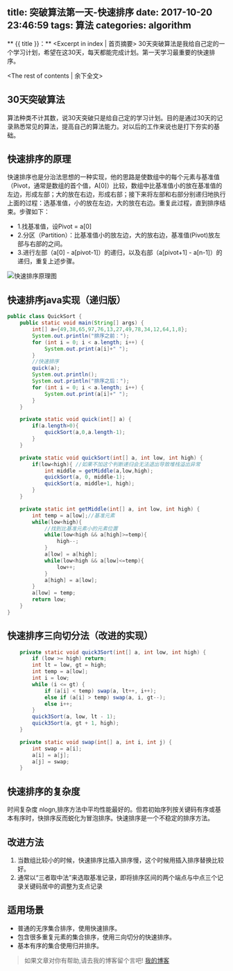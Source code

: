 title: 突破算法第一天-快速排序
date: 2017-10-20 23:46:59
tags: 算法
categories: algorithm
---
** {{ title }}：** <Excerpt in index | 首页摘要>
30天突破算法是我给自己定的一个学习计划，希望在这30天，每天都能完成计划。第一天学习最重要的快速排序。
<!-- more -->
<The rest of contents | 余下全文>

## 30天突破算法
算法种类不计其数，说30天突破只是给自己定的学习计划。目的是通过30天的记录熟悉常见的算法，提高自己的算法能力。对以后的工作来说也是打下夯实的基础。

## 快速排序的原理
快速排序也是分治法思想的一种实现，他的思路是使数组中的每个元素与基准值（Pivot，通常是数组的首个值，A[0]）比较，数组中比基准值小的放在基准值的左边，形成左部；大的放在右边，形成右部；接下来将左部和右部分别递归地执行上面的过程：选基准值，小的放在左边，大的放在右边。重复此过程，直到排序结束。步骤如下：
* 1.找基准值，设Pivot = a[0] 
* 2.分区（Partition）：比基准值小的放左边，大的放右边，基准值(Pivot)放左部与右部的之间。
* 3.进行左部（a[0] - a[pivot-1]）的递归，以及右部（a[pivot+1] - a[n-1]）的递归，重复上述步骤。

![快速排序原理图](http://o7kalf5h3.bkt.clouddn.com/quicksort.jpg)

## 快速排序java实现（递归版）
```java
public class QuickSort {
    public static void main(String[] args) {
        int[] a={49,38,65,97,76,13,27,49,78,34,12,64,1,8};
        System.out.println("排序之前：");
        for (int i = 0; i < a.length; i++) {
            System.out.print(a[i]+" ");
        }
        //快速排序
        quick(a);
        System.out.println();
        System.out.println("排序之后：");
        for (int i = 0; i < a.length; i++) {
            System.out.print(a[i]+" ");
        }
    }

    private static void quick(int[] a) {
        if(a.length>0){
            quickSort(a,0,a.length-1);
        }
    }

    private static void quickSort(int[] a, int low, int high) {
        if(low<high){ //如果不加这个判断递归会无法退出导致堆栈溢出异常
            int middle = getMiddle(a,low,high);
            quickSort(a, 0, middle-1);
            quickSort(a, middle+1, high);
        }
    }

    private static int getMiddle(int[] a, int low, int high) {
        int temp = a[low];//基准元素
        while(low<high){
            //找到比基准元素小的元素位置
            while(low<high && a[high]>=temp){
                high--;
            }
            a[low] = a[high]; 
            while(low<high && a[low]<=temp){
                low++;
            }
            a[high] = a[low];
        }
        a[low] = temp;
        return low;
    }
}
```

## 快速排序三向切分法（改进的实现）
```java
    private static void quick3Sort(int[] a, int low, int high) {
        if (low >= high) return;
        int lt = low, gt = high;
        int temp = a[low];
        int i = low;
        while (i <= gt) {
            if (a[i] < temp) swap(a, lt++, i++);
            else if (a[i] > temp) swap(a, i, gt--);
            else i++;
        }
        quick3Sort(a, low, lt - 1);
        quick3Sort(a, gt + 1, high);
    }

    private static void swap(int[] a, int i, int j) {
        int swap = a[i];
        a[i] = a[j];
        a[j] = swap;
    }
```

## 快速排序的复杂度
时间复杂度 nlogn,排序方法中平均性能最好的。但若初始序列按关键码有序或基本有序时，快排序反而蜕化为冒泡排序。快速排序是一个不稳定的排序方法。

## 改进方法
1. 当数组比较小的时候，快速排序比插入排序慢，这个时候用插入排序替换比较好。
2. 通常以“三者取中法”来选取基准记录，即将排序区间的两个端点与中点三个记录关键码居中的调整为支点记录

## 适用场景
- 普通的无序集合排序，使用快速排序。 
- 包含很多重复元素的集合排序，使用三向切分的快速排序。
- 基本有序的集合使用归并排序。




> 如果文章对你有帮助,请去我的博客留个言吧! [我的博客][1]

[1]: http://geeksblog.cc
